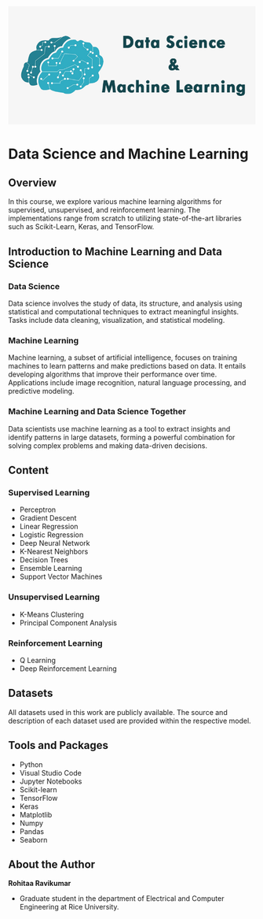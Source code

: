![Data Science and ML](ml.jpg)

# Data Science and Machine Learning

## Overview

In this course, we explore various machine learning algorithms for supervised, unsupervised, and reinforcement learning. The implementations range from scratch to utilizing state-of-the-art libraries such as Scikit-Learn, Keras, and TensorFlow.

## Introduction to Machine Learning and Data Science

### Data Science
Data science involves the study of data, its structure, and analysis using statistical and computational techniques to extract meaningful insights. Tasks include data cleaning, visualization, and statistical modeling.

### Machine Learning
Machine learning, a subset of artificial intelligence, focuses on training machines to learn patterns and make predictions based on data. It entails developing algorithms that improve their performance over time. Applications include image recognition, natural language processing, and predictive modeling.

### Machine Learning and Data Science Together
Data scientists use machine learning as a tool to extract insights and identify patterns in large datasets, forming a powerful combination for solving complex problems and making data-driven decisions.

## Content

### Supervised Learning

- Perceptron
- Gradient Descent
- Linear Regression
- Logistic Regression
- Deep Neural Network
- K-Nearest Neighbors
- Decision Trees
- Ensemble Learning 
- Support Vector Machines

### Unsupervised Learning

- K-Means Clustering
- Principal Component Analysis

### Reinforcement Learning

- Q Learning
- Deep Reinforcement Learning

## Datasets

All datasets used in this work are publicly available. The source and description of each dataset used are provided within the respective model.

## Tools and Packages

- Python
- Visual Studio Code
- Jupyter Notebooks
- Scikit-learn
- TensorFlow
- Keras
- Matplotlib
- Numpy
- Pandas
- Seaborn

## About the Author

**Rohitaa Ravikumar**
- Graduate student in the department of Electrical and Computer Engineering at Rice University.
